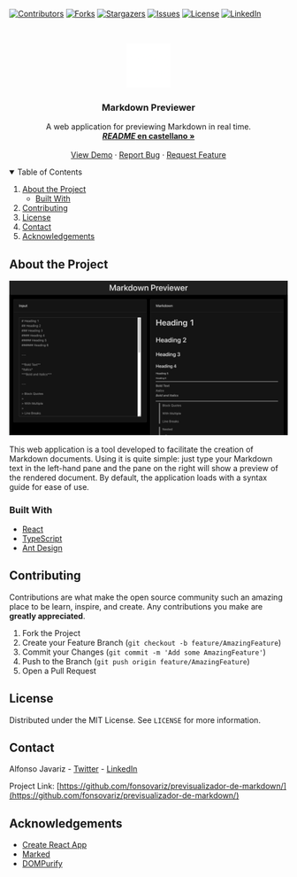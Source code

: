 [![Contributors][contributors-shield]][contributors-link]
[![Forks][forks-shield]][forks-link]
[![Stargazers][stars-shield]][stars-link]
[![Issues][issues-shield]][issues-link]
[![License][license-shield]][license-link]
[![LinkedIn][linkedin-shield]][linkedin-link]

<!-- Proyect Logo -->
<br />
<p align="center">
  <a href="https://github.com/fonsovariz/previsualizador-de-markdown/">
    <img src="./public/markdown.png" alt="Logo" >
  </a>
  
  <h3 align="center">Markdown Previewer</h3>

  <p align="center">
    A web application for previewing Markdown in real time.
    <br />
    <a href="https://github.com/fonsovariz/previsualizador-de-markdown/blob/master/README.md"><strong><span style="font-style: italic">README</span> en castellano »</strong></a>
    <br />
    <br />
    <a href="https://markdownpreviewer.vercel.app/">View Demo</a>
    ·
    <a href="https://github.com/fonsovariz/previsualizador-de-markdown/issues">Report Bug</a>
    ·
    <a href="https://github.com/fonsovariz/previsualizador-de-markdown/issues">Request Feature</a>
  </p>
</p>

<!-- Table of Contents -->
<details open="open">
  <summary>Table of Contents</summary>
  <ol>
    <li>
      <a href="#about-the-project">About the Project</a>
      <ul>
        <li><a href="#built-with">Built With</a></li>
      </ul>
    </li>
    <li><a href="#contributing">Contributing</a></li>
   <li><a href="#license">License</a></li>
    <li><a href="#contact">Contact</a></li>
    <li><a href="#acknowledgements">Acknowledgements</a></li>
  </ol>
</details>

<!-- About the Project -->

## About the Project

[![Markdown Previewer Screenshot][previewer-screenshot]](https://markdownpreviewer.vercel.app/)

This web application is a tool developed to facilitate the creation of Markdown documents. Using it is quite simple: just type your Markdown text in the left-hand pane and the pane on the right will show a preview of the rendered document. By default, the application loads with a syntax guide for ease of use.

### Built With

- [React](https://reactjs.org/)
- [TypeScript](https://www.typescriptlang.org/)
- [Ant Design](https://ant.design/)

<!-- Contributing -->

## Contributing

Contributions are what make the open source community such an amazing place to be learn, inspire, and create. Any contributions you make are **greatly appreciated**.

1. Fork the Project
2. Create your Feature Branch (`git checkout -b feature/AmazingFeature`)
3. Commit your Changes (`git commit -m 'Add some AmazingFeature'`)
4. Push to the Branch (`git push origin feature/AmazingFeature`)
5. Open a Pull Request

<!-- License -->

## License

Distributed under the MIT License. See `LICENSE` for more information.

<!-- Contact -->

## Contact

Alfonso Javariz - [Twitter](https://twitter.com/fonsovariz) - [LinkedIn][linkedin-link]

Project Link: [https://github.com/fonsovariz/previsualizador-de-markdown/](https://github.com/fonsovariz/previsualizador-de-markdown/)

<!-- Acknowledgements -->

## Acknowledgements

- [Create React App](https://github.com/facebook/create-react-app)
- [Marked](https://marked.js.org/)
- [DOMPurify](https://github.com/cure53/DOMPurify)

<!-- Links and Images -->

[contributors-shield]: https://img.shields.io/github/contributors/fonsovariz/previsualizador-de-markdown.svg?style=for-the-badge
[contributors-link]: https://github.com/fonsovariz/previsualizador-de-markdown/graphs/contributors
[forks-shield]: https://img.shields.io/github/forks/fonsovariz/previsualizador-de-markdown.svg?style=for-the-badge
[forks-link]: https://github.com/fonsovariz/previsualizador-de-markdown/network/members
[stars-shield]: https://img.shields.io/github/stars/fonsovariz/previsualizador-de-markdown.svg?style=for-the-badge
[stars-link]: https://github.com/fonsovariz/previsualizador-de-markdown/stargazers
[issues-shield]: https://img.shields.io/github/issues/fonsovariz/previsualizador-de-markdown.svg?style=for-the-badge
[issues-link]: https://github.com/fonsovariz/previsualizador-de-markdown/issues
[license-shield]: https://img.shields.io/github/license/fonsovariz/previsualizador-de-markdown.svg?style=for-the-badge
[license-link]: https://github.com/fonsovariz/previsualizador-de-markdown/blob/master/LICENSE
[linkedin-shield]: https://img.shields.io/badge/-LinkedIn-black.svg?style=for-the-badge&logo=linkedin&colorB=555
[linkedin-link]: https://linkedin.com/in/fonsovariz
[previewer-screenshot]: ./public/previewer-screenshot.png
